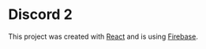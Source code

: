 # Discord 2

This project was created with [React](https://reactjs.org/p) and is using [Firebase](https://firebase.google.com/).
